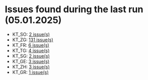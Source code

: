 # Issues found during the last run (05.01.2025)

- KT_SO: [2 issue(s)](tools/KT_SO_errors.csv)
- KT_ZG: [131 issue(s)](tools/KT_ZG_errors.csv)
- KT_FR: [6 issue(s)](tools/KT_FR_errors.csv)
- KT_TG: [4 issue(s)](tools/KT_TG_errors.csv)
- KT_SG: [2 issue(s)](tools/KT_SG_errors.csv)
- KT_GE: [3 issue(s)](tools/KT_GE_errors.csv)
- KT_ZH: [3 issue(s)](tools/KT_ZH_errors.csv)
- KT_GR: [1 issue(s)](tools/KT_GR_errors.csv)
